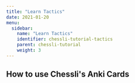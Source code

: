 ```yaml
---
title: "Learn Tactics"
date: 2021-01-20
menu:
  sidebar:
    name: "Learn Tactics"
    identifier: chessli-tutorial-tactics
    parent: chessli-tutorial
    weight: 3
---
```


## How to use Chessli's Anki Cards
